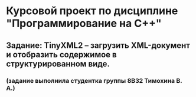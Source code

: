 # Курсовой проект по дисциплине "Программирование на C++"
## Задание: TinyXML2 – загрузить XML-документ и отобразить содержимое в структурированном виде.
### (задание выполнила студентка группы 8В32 Тимохина В. А.)
